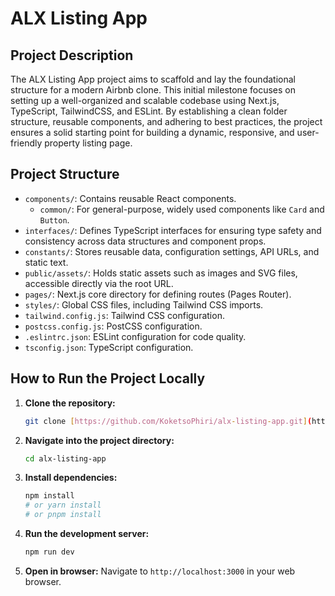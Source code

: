 # ALX Listing App

## Project Description
The ALX Listing App project aims to scaffold and lay the foundational structure for a modern Airbnb clone. This initial milestone focuses on setting up a well-organized and scalable codebase using Next.js, TypeScript, TailwindCSS, and ESLint. By establishing a clean folder structure, reusable components, and adhering to best practices, the project ensures a solid starting point for building a dynamic, responsive, and user-friendly property listing page.

## Project Structure
* `components/`: Contains reusable React components.
    * `common/`: For general-purpose, widely used components like `Card` and `Button`.
* `interfaces/`: Defines TypeScript interfaces for ensuring type safety and consistency across data structures and component props.
* `constants/`: Stores reusable data, configuration settings, API URLs, and static text.
* `public/assets/`: Holds static assets such as images and SVG files, accessible directly via the root URL.
* `pages/`: Next.js core directory for defining routes (Pages Router).
* `styles/`: Global CSS files, including Tailwind CSS imports.
* `tailwind.config.js`: Tailwind CSS configuration.
* `postcss.config.js`: PostCSS configuration.
* `.eslintrc.json`: ESLint configuration for code quality.
* `tsconfig.json`: TypeScript configuration.

## How to Run the Project Locally

1.  **Clone the repository:**
    ```bash
    git clone [https://github.com/KoketsoPhiri/alx-listing-app.git](https://github.com/KoketsoPhiri/alx-listing-app.git)
    ```
2.  **Navigate into the project directory:**
    ```bash
    cd alx-listing-app
    ```
3.  **Install dependencies:**
    ```bash
    npm install
    # or yarn install
    # or pnpm install
    ```
4.  **Run the development server:**
    ```bash
    npm run dev
    ```
5.  **Open in browser:**
    Navigate to `http://localhost:3000` in your web browser.
